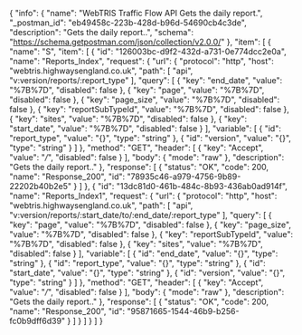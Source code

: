{
  "info": {
    "name": "WebTRIS Traffic Flow API Gets the daily report.",
    "_postman_id": "eb49458c-223b-428d-b96d-54690cb4c3de",
    "description": "Gets the daily report..",
    "schema": "https://schema.getpostman.com/json/collection/v2.0.0/"
  },
  "item": [
    {
      "name": "S",
      "item": [
        {
          "id": "126003bc-d9f2-432d-a731-0e774dcc2e0a",
          "name": "Reports_Index",
          "request": {
            "url": {
              "protocol": "http",
              "host": "webtris.highwaysengland.co.uk",
              "path": [
                "api",
                "v:version/reports/:report_type"
              ],
              "query": [
                {
                  "key": "end_date",
                  "value": "%7B%7D",
                  "disabled": false
                },
                {
                  "key": "page",
                  "value": "%7B%7D",
                  "disabled": false
                },
                {
                  "key": "page_size",
                  "value": "%7B%7D",
                  "disabled": false
                },
                {
                  "key": "reportSubTypeId",
                  "value": "%7B%7D",
                  "disabled": false
                },
                {
                  "key": "sites",
                  "value": "%7B%7D",
                  "disabled": false
                },
                {
                  "key": "start_date",
                  "value": "%7B%7D",
                  "disabled": false
                }
              ],
              "variable": [
                {
                  "id": "report_type",
                  "value": "{}",
                  "type": "string"
                },
                {
                  "id": "version",
                  "value": "{}",
                  "type": "string"
                }
              ]
            },
            "method": "GET",
            "header": [
              {
                "key": "Accept",
                "value": "*/*",
                "disabled": false
              }
            ],
            "body": {
              "mode": "raw"
            },
            "description": "Gets the daily report.."
          },
          "response": [
            {
              "status": "OK",
              "code": 200,
              "name": "Response_200",
              "id": "78935c46-a979-4756-9b89-22202b40b2e5"
            }
          ]
        },
        {
          "id": "13dc81d0-461b-484c-8b93-436ab0ad914f",
          "name": "Reports_Index1",
          "request": {
            "url": {
              "protocol": "http",
              "host": "webtris.highwaysengland.co.uk",
              "path": [
                "api",
                "v:version/reports/:start_date/to/:end_date/:report_type"
              ],
              "query": [
                {
                  "key": "page",
                  "value": "%7B%7D",
                  "disabled": false
                },
                {
                  "key": "page_size",
                  "value": "%7B%7D",
                  "disabled": false
                },
                {
                  "key": "reportSubTypeId",
                  "value": "%7B%7D",
                  "disabled": false
                },
                {
                  "key": "sites",
                  "value": "%7B%7D",
                  "disabled": false
                }
              ],
              "variable": [
                {
                  "id": "end_date",
                  "value": "{}",
                  "type": "string"
                },
                {
                  "id": "report_type",
                  "value": "{}",
                  "type": "string"
                },
                {
                  "id": "start_date",
                  "value": "{}",
                  "type": "string"
                },
                {
                  "id": "version",
                  "value": "{}",
                  "type": "string"
                }
              ]
            },
            "method": "GET",
            "header": [
              {
                "key": "Accept",
                "value": "*/*",
                "disabled": false
              }
            ],
            "body": {
              "mode": "raw"
            },
            "description": "Gets the daily report.."
          },
          "response": [
            {
              "status": "OK",
              "code": 200,
              "name": "Response_200",
              "id": "95871665-1544-46b9-b256-fc0b9dff6d39"
            }
          ]
        }
      ]
    }
  ]
}